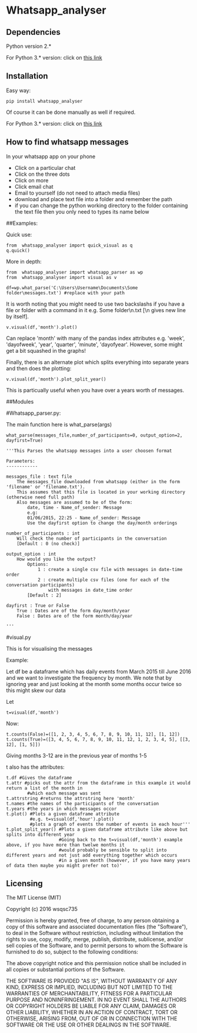 Whatsapp_analyser
==========

## Dependencies

Python version 2.*

For Python 3.* version: click on [this link](https://github.com/wsqsc735/whatsapp_analyser3)

## Installation

Easy way:  

	pip install whatsapp_analyser

Of course it can be done manually as well if required.

For Python 3.* version: click on [this link](https://github.com/wsqsc735/whatsapp_analyser3)

## How to find whatsapp messages

In your whatsapp app on your phone

* Click on a particular chat
* Click on the three dots
* Click on more
* Click email chat 
* Email to yourself (do not need to attach media files)
* download and place text file into a folder and remember the path
* if you can change the python working directory to the folder containing the text file then you only need to types its name below

##Examples:

Quick use:

	from  whatsapp_analyser import quick_visual as q
	q.quick()
	
More in depth:

	from  whatsapp_analyser import whatsapp_parser as wp
	from  whatsapp_analyser import visual as v
	
	df=wp.what_parse('C:\Users\Username\Documents\Some folder\messages.txt') #replace with your path

It is worth noting that you might need to use two backslashs if you have a file or folder with a command in
it e.g. Some folder\\n.txt  [\n gives new line by itself].
	
	v.visual(df,'month').plot()

Can replace 'month' with many of the pandas index attributes e.g. 'week', 'dayofweek', 'year', 'quarter', 'minute',
'dayofyear'. However, some might get a bit squashed in the graphs!

Finally, there is an alternate plot which splits everything into separate years and then does the plotting:

	v.visual(df,'month').plot_split_year()

This is particually useful when you have over a years worth of messages.


##Modules

#Whatsapp_parser.py:

The main function here is what_parse(args)

	what_parse(messages_file,number_of_participants=0, output_option=2, dayfirst=True)

    '''This Parses the whatsapp messages into a user choosen format
    
    Parameters:
    ------------
    
    messages_file : text file
        The messages_file downloaded from whatsapp (either in the form 'filename' or 'filename.txt'). 
        This assumes that this file is located in your working directory (otherwise need full path)
        Also messages are assumed to be of the form:
            date, time - Name_of_sender: Message
            e.g:
            01/06/2015, 22:25 - Name_of_sender: Message
            Use the dayfirst option to change the day/month orderings
    
    number_of_participants : int
        Will check the number of participants in the conversation
        [Default : 0 (no check)]

    output_option : int
        How would you like the output?
            Options:
                1 : create a single csv file with messages in date-time order
                2 : create multiple csv files (one for each of the conversation participants) 
                    with messages in date_time order
            [Default : 2]
        
    dayfirst : True or False
        True : Dates are of the form day/month/year
        False : Dates are of the form month/day/year
        
    '''

#visual.py

This is for visualising the messages


 Example: 
 
 Let df be a dataframe which has daily events from March 2015 till June 2016 and we want to
 investigate the frequency by month. We note that by ignoring year and just looking at the month
 some months occur twice so this might skew our data
                
 Let 
		  
	t=visual(df,'month')
 Now:
 
    t.counts(False)=([1, 2, 3, 4, 5, 6, 7, 8, 9, 10, 11, 12], [1, 12])
    t.counts(True)=([3, 4, 5, 6, 7, 8, 9, 10, 11, 12, 1, 2, 3, 4, 5], [[3, 12], [1, 5]])
	
 Giving months 3-12 are in the previous year of months 1-5
				
 t also has the attributes:
 
	t.df #Gives the dataframe
	t.attr #picks out the attr from the dataframe in this example it would return a list of the month in
			#which each message was sent
	t.attrstring #returns the attrstring here 'month'
	t.names #the names of the participants of the conversation
	t.years #the years in which messages occor
	t.plot() #Plots a given dataframe attribute
			 #e.g. t=visual(df,'hour').plot()
			 #plots a graph of events the number of events in each hour'''
	t.plot_split_year() #Plots a given dataframe attribute like above but splits into different year
						#Going back to the t=visual(df,'month') example above, if you have more than twelwe months it
						#would probably be sensible to split into different years and not just add everything together which occurs
						#in a given month (however, if you have many years of data then maybe you might prefer not to)'


				





## Licensing

The MIT License (MIT)

Copyright (c) 2016 wsqsc735

Permission is hereby granted, free of charge, to any person obtaining a copy
of this software and associated documentation files (the "Software"), to deal
in the Software without restriction, including without limitation the rights
to use, copy, modify, merge, publish, distribute, sublicense, and/or sell
copies of the Software, and to permit persons to whom the Software is
furnished to do so, subject to the following conditions:

The above copyright notice and this permission notice shall be included in all
copies or substantial portions of the Software.

THE SOFTWARE IS PROVIDED "AS IS", WITHOUT WARRANTY OF ANY KIND, EXPRESS OR
IMPLIED, INCLUDING BUT NOT LIMITED TO THE WARRANTIES OF MERCHANTABILITY,
FITNESS FOR A PARTICULAR PURPOSE AND NONINFRINGEMENT. IN NO EVENT SHALL THE
AUTHORS OR COPYRIGHT HOLDERS BE LIABLE FOR ANY CLAIM, DAMAGES OR OTHER
LIABILITY, WHETHER IN AN ACTION OF CONTRACT, TORT OR OTHERWISE, ARISING FROM,
OUT OF OR IN CONNECTION WITH THE SOFTWARE OR THE USE OR OTHER DEALINGS IN THE
SOFTWARE.
